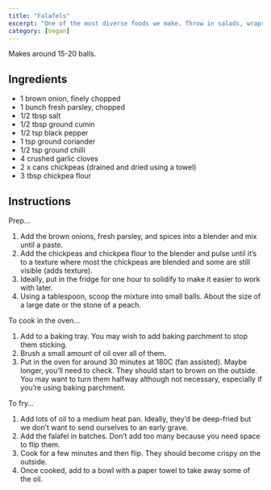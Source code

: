 ```yaml
---
title: "Falafels"
excerpt: "One of the most diverse foods we make. Throw in salads, wraps, sauces."
category: [Vegan]
---
```


Makes around 15-20 balls.

## Ingredients

- 1 brown onion, finely chopped
- 1 bunch fresh parsley, chopped
- 1/2 tbsp salt
- 1/2 tbsp ground cumin
- 1/2 tsp black pepper
- 1 tsp ground coriander
- 1/2 tsp ground chilli
- 4 crushed garlic cloves
- 2 x cans chickpeas (drained and dried using a towel)
- 3 tbsp chickpea flour

## Instructions

Prep…  

1. Add the brown onions, fresh parsley, and spices into a blender and mix until a paste.
2. Add the chickpeas and chickpea flour to the blender and pulse until it’s to a texture where most the chickpeas are blended and some are still visible (adds texture).
3. Ideally, put in the fridge for one hour to solidify to make it easier to work with later.
4. Using a tablespoon, scoop the mixture into small balls. About the size of a large date or the stone of a peach.

To cook in the oven…  

1. Add to a baking tray. You may wish to add baking parchment to stop them sticking.
2. Brush a small amount of oil over all of them.
3. Put in the oven for around 30 minutes at 180C (fan assisted). Maybe longer, you’ll need to check. They should start to brown on the outside. You may want to turn them halfway although not necessary, especially if you’re using baking parchment.

To fry…  

1. Add lots of oil to a medium heat pan. Ideally, they’d be deep-fried but we don’t want to send ourselves to an early grave.
2. Add the falafel in batches. Don’t add too many because you need space to flip them.
3. Cook for a few minutes and then flip. They should become crispy on the outside.
4. Once cooked, add to a bowl with a paper towel to take away some of the oil.

